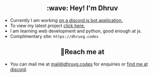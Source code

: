 <h2 align=center>:wave: Hey! I'm Dhruv </h2>

- Currently I am working [on a discord.js bot application.](https://melody-bot.tech)
- To view my latest project [click here.](https://github.com/melody-bot/Melody)
- I am learning web development and python, good enough at js.
- Complimentary site: ```https://dhruvg.codes```

<h2 align=center>💬Reach me at</h2>

- You can mail me at mail@dhruvg.codes for enquiries or [find me at discord](https://discord.com/users/750304140776833065).
